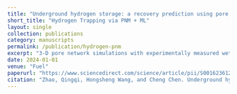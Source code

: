 ```yaml
---
title: "Underground hydrogen storage: a recovery prediction using pore network modeling and machine learning."
short_title: "Hydrogen Trapping via PNM + ML"
layout: single
collection: publications
category: manuscripts
permalink: /publication/hydrogen-pnm
excerpt: "3-D pore network simulations with experimentally measured wettability show that hydrogen trapping depends on contact angle and pore structure. Machine learning trained on PNM results predicts trapping potential, supporting site selection for underground hydrogen storage."
date: 2024-01-01
venue: "Fuel"
paperurl: "https://www.sciencedirect.com/science/article/pii/S0016236123026650"
citation: "Zhao, Qingqi, Hongsheng Wang, and Cheng Chen. Underground hydrogen storage: a recovery prediction using pore network modeling and machine learning. Fuel 357 (2024): 130051."
---
```




